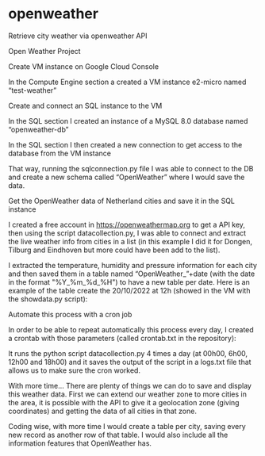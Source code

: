 # openweather
Retrieve city weather via openweather API

Open Weather Project

Create VM instance on Google Cloud Console

In the Compute Engine section a created a VM instance e2-micro named “test-weather”



Create and connect an SQL instance to the VM

In the SQL section I created an instance of a MySQL 8.0 database named “openweather-db”

In the SQL section I then created a new connection to get access to the database from the VM instance


That way, running the sqlconnection.py file I was able to connect to the DB and create a new schema called “OpenWeather” where I would save the data.

Get the OpenWeather data of Netherland cities and save it in the SQL instance

I created a free account in https://openweathermap.org to get a API key, then using the script datacollection.py, I was able to connect and extract the live weather info from cities in a list (in this example I did it for Dongen, Tilburg and Eindhoven but more could have been add to the list).

I extracted the temperature, humidity and pressure information for each city and then saved them in a table named “OpenWeather_”+date (with the date in the format "%Y_%m_%d_%H") to have a new table per date. 
Here is an example of the table create the 20/10/2022 at 12h (showed in the VM with the showdata.py script):


Automate this process with a cron job

In order to be able to repeat automatically this process every day, I created a crontab with those parameters (called crontab.txt in the repository):

It runs the python script datacollection.py 4 times a day (at 00h00, 6h00, 12h00 and 18h00) and it saves the output of the script in a logs.txt file that allows us to make sure the cron worked. 


With more time…
There are plenty of things we can do to save and display this weather data. First we can extend our weather zone to more cities in the area, it is possible with the API to give it a geolocation zone (giving coordinates) and getting the data of all cities in that zone.

Coding wise, with more time I would create a table per city, saving every new record as another row of that table. I would also include all the information features that OpenWeather has. 
